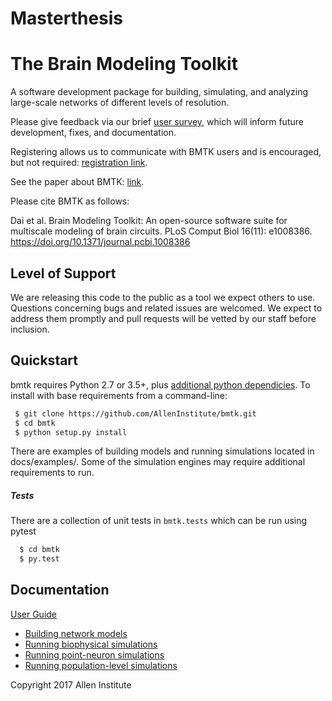 # Masterthesis
# The Brain Modeling Toolkit

A software development package for building, simulating, and analyzing large-scale networks of different levels of resolution.

Please give feedback via our brief [user survey](https://docs.google.com/forms/d/e/1FAIpQLSfwZQhvHF0JH9BLrKXfAtyagy9_d-Y0x5VRX85aDY2-p9-u1g/viewform), which will inform future development, fixes, and documentation.

Registering allows us to communicate with BMTK users and is encouraged, but not required: [registration link](https://secure2.convio.net/allins/site/SPageServer/?pagename=modeling_tools).

See the paper about BMTK: [link](https://journals.plos.org/ploscompbiol/article?id=10.1371/journal.pcbi.1008386).

Please cite BMTK as follows:

Dai et al. Brain Modeling Toolkit: An open-source software suite for multiscale modeling of brain circuits. PLoS Comput Biol 16(11): e1008386. https://doi.org/10.1371/journal.pcbi.1008386

## Level of Support

We are releasing this code to the public as a tool we expect others to use. Questions concerning bugs and related issues are welcomed. We expect to address them promptly and pull requests will be vetted by our staff before inclusion.

## Quickstart

bmtk requires Python 2.7 or 3.5+, plus [additional python dependicies](https://alleninstitute.github.io/bmtk/index.html#base-installation). To install with
base requirements from a command-line:

```bash
 $ git clone https://github.com/AllenInstitute/bmtk.git
 $ cd bmtk
 $ python setup.py install
```

There are examples of building models and running simulations located in docs/examples/. Some of the simulation engines may require additional requirements to run.

##### Tests

There are a collection of unit tests in `bmtk.tests` which can be run using pytest

```bash
  $ cd bmtk
  $ py.test
```

## Documentation

[User Guide](https://alleninstitute.github.io/bmtk/)

- [Building network models](https://alleninstitute.github.io/bmtk/builder.html)
- [Running biophysical simulations](https://alleninstitute.github.io/bmtk/bionet.html)
- [Running point-neuron simulations](https://alleninstitute.github.io/bmtk/pointnet.html)
- [Running population-level simulations](https://alleninstitute.github.io/bmtk/popnet.html)

Copyright 2017 Allen Institute
